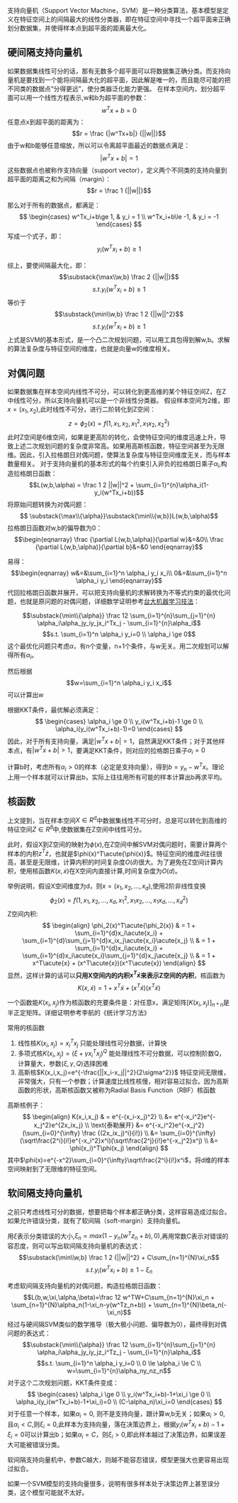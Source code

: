 支持向量机（Support Vector Machine，SVM）是一种分类算法，基本模型是定义在特征空间上的间隔最大的线性分类器，即在特征空间中寻找一个超平面来正确划分数据集，并使得样本点到超平面的距离最大化。

## 硬间隔支持向量机
如果数据集线性可分的话，那有无数多个超平面可以将数据集正确分类。而支持向量机是要找到一个能将间隔最大化的超平面，因此解是唯一的，而且能尽可能的把不同类的数据点“分得更远”，使分类器泛化能力更强。
在样本空间内，划分超平面可以用一个线性方程表示,w和b为超平面的参数：
$$w^Tx+b = 0$$
任意点x到超平面的距离为：
$$r = \frac {|w^Tx+b|} {||w||}$$
由于w和b能够任意缩放，所以可以令离超平面最近的数据点满足：
$$|w^Tx+b|=1$$
这些数据点也被称作支持向量（support vector），定义两个不同类的支持向量到超平面的距离之和为间隔（margin）：$$r = \frac 1 {||w||}$$

那么对于所有的数据点，都满足：
$$ \begin{cases}
  w^Tx_i+b\ge 1, & y_i = 1 \\
  w^Tx_i+b\le -1, & y_i = -1
  \end{cases} 
$$
写成一个式子，即：
$$y_i(w^Tx_i+b) \ge 1$$

综上，要使间隔最大化，即：
$$\substack{\max\\w,b} \frac 2 {||w||}$$
$$s.t. y_i(w^Tx_i+b) \ge 1$$
等价于
$$\substack{\min\\w,b} \frac 1 2 {||w||^2}$$
$$s.t. y_i(w^Tx_i+b) \ge 1$$
上式是SVM的基本形式，是一个凸二次规划问题，可以用工具包得到解w,b。求解的算法复杂度与特征空间的维度，也就是向量w的维度相关。

## 对偶问题
如果数据集在样本空间内线性不可分，可以转化到更高维的某个特征空间Z，在Z中线性可分，所以支持向量机可以是一个非线性分类器。
假设样本空间为2维，即$x = (x_1, x_2)$,此时线性不可分，进行二阶转化到Z空间：$$z = \phi_2(x) = f(1,x_1,x_2,x_1^2,x_1x_2,x_2^2)$$
此时Z空间是6维空间，如果是更高阶的转化，会使特征空间的维度迅速上升，导致上述二次规划问题的复杂度非常高。如果用高斯核函数，特征空间甚至为无限维。因此，引入拉格朗日对偶问题，使算法复杂度与特征空间维度无关，而与样本数量相关。
对于支持向量机的基本形式的每个约束引入非负的拉格朗日乘子$\alpha_i$,构造拉格朗日函数：
$$L(w,b,\alpha) = \frac 1 2 ||w||^2 + \sum_{i=1}^{n}\alpha_i(1-y_i(w^Tx_i+b))$$
将原始问题转换为对偶问题：$$ \substack{\max\\{\alpha}}\substack{\min\\{w,b}}L(w,b,\alpha)$$
拉格朗日函数对w,b的偏导数为0：
$$\begin{eqnarray}
		\frac {\partial L(w,b,\alpha)}{\partial w}&=&0\\
		\frac {\partial L(w,b,\alpha)}{\partial b}&=&0
	\end{eqnarray}$$
	
易得：
$$\begin{eqnarray}
		w&=&\sum_{i=1}^n \alpha_i y_i x_i\\
		0&=&\sum_{i=1}^n \alpha_i y_i
	\end{eqnarray}$$
代回拉格朗日函数并展开，可以把支持向量机的求解转换为不等式约束的最优化问题，也就是原问题的对偶问题，详细数学证明参考[台大机器学习技法](https://www.youtube.com/watch?v=VUp-17l03lk&index=6&list=PLXVfgk9fNX2IQOYPmqjqWsNUFl2kpk1U2)：

$$\substack{\min\\{\alpha}} \frac 12 \sum_{i=1}^{n}\sum_{j=1}^{n} \alpha_i\alpha_jy_iy_jx_i^Tx_j - \sum_{i=1}^{n}\alpha_i$$
$$s.t. \sum_{i=1}^n \alpha_i y_i=0 \\ \alpha_i \ge 0$$
这个最优化问题只考虑$\alpha$，有n个变量，n+1个条件，与w无关。用二次规划可以解得所有$\alpha_i$。

然后根据$$w=\sum_{i=1}^n \alpha_i y_i x_i$$可以计算出w

根据KKT条件，最优解必须满足：
$$
\begin{cases}
\alpha_i \ge 0 \\
y_i(w^Tx_i+b)-1 \ge 0 \\
\alpha_i(y_i(w^Tx_i+b)-1)=0
\end{cases}
$$
因此，对于所有支持向量，满足$|w^Tx+b|=1$，自然满足KKT条件；对于其他样本点，有$|w^Tx+b|>1$，要满足KKT条件，则对应的拉格朗日乘子$\alpha_i=0$

计算b时，考虑所有$\alpha_i>0$的样本（必定是支持向量），得到$b=y_n-w^Tx$。理论上用一个样本就可以计算出b，实际上往往用所有可能的样本计算出b再求平均。

## 核函数
上文提到，当在样本空间$X\in R^d$中数据集线性不可分时，总是可以转化到高维的特征空间$Z\in R^\tilde{d}$中,使数据集在Z空间中线性可分。

此时，假设X到Z空间的映射为$\phi(x)$,在Z空间中解SVM对偶问题时，需要计算两个样本的内积$z^T\acute{z}$，也就是$\phi(x)^T\acute{\phi(x)}$。特征空间的维度$\tilde{d}$往往很高，甚至是无限维，计算内积的时间复杂度$O(\tilde{d})$很大。为了避免在Z空间计算内积，使用核函数$K(x,\acute{x})$在X空间内直接计算,时间复杂度为$O(d)$。

举例说明，假设X空间维度为d，则$x=(x_1,x_2,...,x_d)$,使用2阶非线性变换$$\phi_2(x)=f(1,x_1,x_2,...,x_d,x_1^2,x_1x_2,...,x_1x_d,...,x_d^2)$$
Z空间内积:
$$
\begin{align}
\phi_2(x)^T\acute{\phi_2(x)} & = 1 + \sum_{i=1}^{d}x_i\acute{x_i} + \sum_{i=1}^{d}\sum_{j=1}^{d}x_ix_j\acute{x_i}\acute{x_j} \\
& = 1 + \sum_{i=1}^{d}x_i\acute{x_i} + \sum_{i=1}^{d}x_i\acute{x_i}\sum_{j=1}^{d}x_j\acute{x_j} \\
& = 1 + x^T\acute{x} + (x^T\acute{x})(x^T\acute{x})
\end{align}
$$
显然，这样计算的话可以**只用X空间内的内积$x^T\acute{x}$来表示Z空间的内积**，核函数为
$$K(x,\acute{x})= 1 + x^T\acute{x} + (x^T\acute{x})(x^T\acute{x})$$

一个函数能$K(x_i,x_j)$作为核函数的充要条件是：对任意x，满足矩阵$[K(x_i,x_j)]_{n*n}$是半正定矩阵。详细证明参考李航的《统计学习方法》

常用的核函数

1. 线性核$K(x_i,x_j)=x_i^Tx_j$ 只能处理线性可分数据，计算快
2. 多项式核$K(x_i,x_j)=(\xi+\gamma x_i^Tx_j)^Q$ 能处理线性不可分数据，可以控制阶数Q，计算量大，参数$(\xi,\gamma,Q)$选择困难
3. 高斯核$K(x_i,x_j)=e^{-\frac{||x_i-x_j||^2}{2\sigma^2}}$ 特征空间无限维，非常强大，只有一个参数；计算速度比线性核慢，相对容易过拟合。因为高斯函数的形状，高斯核函数又被称为Radial Basis Function（RBF）核函数

高斯核例子：
$$
\begin{align}
K(x_i,x_j) & = e^{-(x_i-x_j)^2} \\
&= e^{-x_i^2}e^{-x_j^2}e^{2x_ix_j} \\
\text{泰勒展开} &= e^{-x_i^2}e^{-x_j^2}(\sum_{i=0}^{\infty} \frac {(2x_ix_j)^i}{i!})  \\
&= \sum_{i=0}^{\infty} (\sqrt\frac{2^i}{i!}e^{-x_i^2}x^i)(\sqrt\frac{2^j}{i!}e^{-x_j^2}x^j) \\
&= \phi(x_i)^T\phi(x_j)
\end{align}
$$
其中$\phi(x)=e^{-x^2}\sum_{i=0}^{\infty}\sqrt\frac{2^i}{i!}x^i$，将d维的样本空间映射到了无限维的特征空间。

## 软间隔支持向量机
之前只考虑线性可分的数据，想要把每个样本都正确分类，这样容易造成过拟合。如果允许错误分类，就有了软间隔（soft-margin）支持向量机。

用$\xi$表示分类错误的大小,$\xi_n=max(1-y_n(w^Tz_n+b), 0)$,再用常数C表示对错误的容忍度，则可以写出软间隔支持向量机的表达式：
$$\substack{\min\\w,b} \frac 1 2 {||w||^2} + C\sum_{n=1}^{N}\xi_n$$
$$s.t. y_i(w^Tx_i+b) \ge 1-\xi_n$$

考虑软间隔支持向量机的对偶问题，构造拉格朗日函数：
$$L(b,w,\xi,\alpha,\beta)=\frac 12 w^TW+C\sum_{n=1}^{N}\xi_n + \sum_{n=1}^{N}\alpha_n(1-\xi_n-y(w^Tz_n+b)) + \sum_{n=1}^{N}\beta_n(-\xi_n)$$
经过与硬间隔SVM类似的数学推导（极大极小问题、偏导数为0），最终得到对偶问题的表达式：
$$\substack{\min\\{\alpha}} \frac 12 \sum_{i=1}^{n}\sum_{j=1}^{n} \alpha_i\alpha_jy_iy_jz_i^Tz_j - \sum_{i=1}^{n}\alpha_i$$
$$s.t. \sum_{i=1}^n \alpha_i y_i=0 \\ 0 \le \alpha_i \le C \\ w=\sum_{i=1}^{n}\alpha_ny_nz_n$$
对于这个二次规划问题，KKT条件变成：
$$
\begin{cases}
\alpha_i \ge 0 \\
y_i(w^Tx_i+b)-1+\xi_i \ge 0 \\
\alpha_i(y_i(w^Tx_i+b)-1+\xi_i)=0 \\
(C-\alpha_n)\xi_i=0
\end{cases}
$$
对于任意一个样本，如果$\alpha_i=0$, 则不是支持向量，跟计算w,b无关；如果$\alpha_i>0$,且$\alpha_i<C$,则$\xi_i=0$,此样本为支持向量，落在决策边界上，根据$y_i(w^Tx_i+b)-1+\xi_i=0$可以计算出b；如果$\alpha_i=C$，则$\xi_i>0$,即此样本越过了决策边界，如果误差大可能被错误分类。

软间隔支持向量机中，参数C越大，则越不能容忍错误，模型更强大也更容易出现过拟合。

如果一个SVM模型的支持向量很多，说明有很多样本处于决策边界上甚至误分类，这个模型可能就不太好。